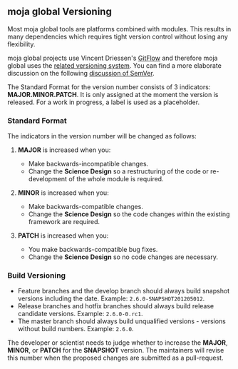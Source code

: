 ## moja global Versioning

Most moja global tools are platforms combined with modules. This results in many dependencies which requires tight version control without losing any flexibility. 

moja global projects use Vincent Driessen's [GitFlow](https://datasift.github.io/gitflow/IntroducingGitFlow.html) and therefore moja global uses the [related versioning system](https://datasift.github.io/gitflow/Versioning.html). You can find a more elaborate discussion on the following [discussion of SemVer](https://github.com/semver/semver/issues/323).  

The Standard Format for the version number consists of 3 indicators: **MAJOR.MINOR.PATCH**. It is only assigned at the moment the version is released. For a work in progress, a label is used as a placeholder.  

### Standard Format

The indicators in the version number will be changed as follows:

1.  **MAJOR** is increased when you:

    -   Make backwards-incompatible changes.
    -   Change the **Science Design** so a restructuring of the code or re-development of the whole module is required.

2.  **MINOR** is increased when you:

    -   Make backwards-compatible changes.
    -   Change the **Science Design** so the code changes within the existing framework are required.

3.  **PATCH** is increased when you:
    -   You make backwards-compatible bug fixes.
    -   Change the **Science Design** so no code changes are necessary.

### Build Versioning

-   Feature branches and the develop branch should always build snapshot versions including the date. Example: `2.6.0-SNAPSHOT201205012`.
-   Release branches and hotfix branches should always build release candidate versions. Example: `2.6.0-0.rc1`.
-   The master branch should always build unqualified versions - versions without build numbers. Example: `2.6.0`.

The developer or scientist needs to judge whether to increase the **MAJOR**, **MINOR**, or **PATCH** for the **SNAPSHOT** version. The maintainers will revise this number when the proposed changes are submitted as a pull-request.
